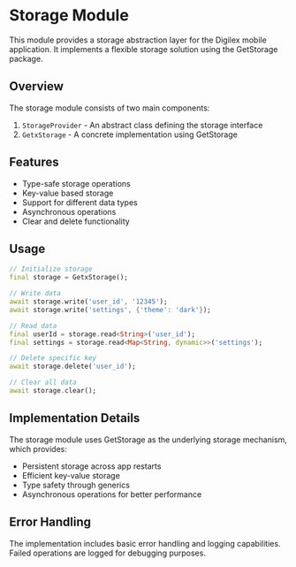 # Storage Module

This module provides a storage abstraction layer for the Digilex mobile application. It implements a flexible storage solution using the GetStorage package.

## Overview

The storage module consists of two main components:

1. `StorageProvider` - An abstract class defining the storage interface
2. `GetxStorage` - A concrete implementation using GetStorage

## Features

- Type-safe storage operations
- Key-value based storage
- Support for different data types
- Asynchronous operations
- Clear and delete functionality

## Usage

```dart
// Initialize storage
final storage = GetxStorage();

// Write data
await storage.write('user_id', '12345');
await storage.write('settings', {'theme': 'dark'});

// Read data
final userId = storage.read<String>('user_id');
final settings = storage.read<Map<String, dynamic>>('settings');

// Delete specific key
await storage.delete('user_id');

// Clear all data
await storage.clear();
```

## Implementation Details

The storage module uses GetStorage as the underlying storage mechanism, which provides:
- Persistent storage across app restarts
- Efficient key-value storage
- Type safety through generics
- Asynchronous operations for better performance

## Error Handling

The implementation includes basic error handling and logging capabilities. Failed operations are logged for debugging purposes. 